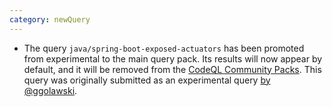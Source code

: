 ```yaml
---
category: newQuery
---
```

* The query `java/spring-boot-exposed-actuators` has been promoted from experimental to the main query pack. Its results will now appear by default, and it will be removed from the [CodeQL Community Packs](https://github.com/GitHubSecurityLab/CodeQL-Community-Packs). This query was originally submitted as an experimental query [by @ggolawski](https://github.com/github/codeql/pull/2901).
